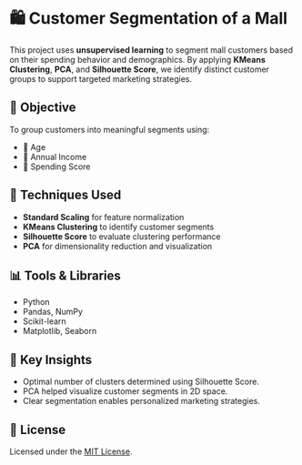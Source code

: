 # 🛍️ Customer Segmentation of a Mall

This project uses **unsupervised learning** to segment mall customers based on their spending behavior and demographics. By applying **KMeans Clustering**, **PCA**, and **Silhouette Score**, we identify distinct customer groups to support targeted marketing strategies.

## 🎯 Objective

To group customers into meaningful segments using:
- 🧑 Age
- 💸 Annual Income
- 🛒 Spending Score

## 🧪 Techniques Used

- **Standard Scaling** for feature normalization
- **KMeans Clustering** to identify customer segments
- **Silhouette Score** to evaluate clustering performance
- **PCA** for dimensionality reduction and visualization

## 📊 Tools & Libraries

- Python
- Pandas, NumPy
- Scikit-learn
- Matplotlib, Seaborn

## 📌 Key Insights

- Optimal number of clusters determined using Silhouette Score.
- PCA helped visualize customer segments in 2D space.
- Clear segmentation enables personalized marketing strategies.

## 📜 License

Licensed under the [MIT License](LICENSE).
